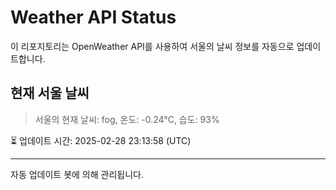
# Weather API Status

이 리포지토리는 OpenWeather API를 사용하여 서울의 날씨 정보를 자동으로 업데이트합니다.

## 현재 서울 날씨
> 서울의 현재 날씨: fog, 온도: -0.24°C, 습도: 93%

⏳ 업데이트 시간: 2025-02-28 23:13:58 (UTC)

---
자동 업데이트 봇에 의해 관리됩니다.
